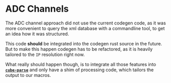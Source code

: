 # ADC Channels

The ADC channel approach did not use the current codegen code, as
it was more convenient to query the xml database with a commandline tool,
to get an idea how it was structured.

This code **should** be integrated into the codegen rust source in the future.
But to make this happen codegen has to be refactored, as it is heavily
tailored to the `IP` resolution right now.

What really should happen though, is to integrate all those features into
[**`cube-parse`**](https://github.com/stm32-rs/cube-parse/)
and only have a shim of processing code, which tailors the output to our
macros.
